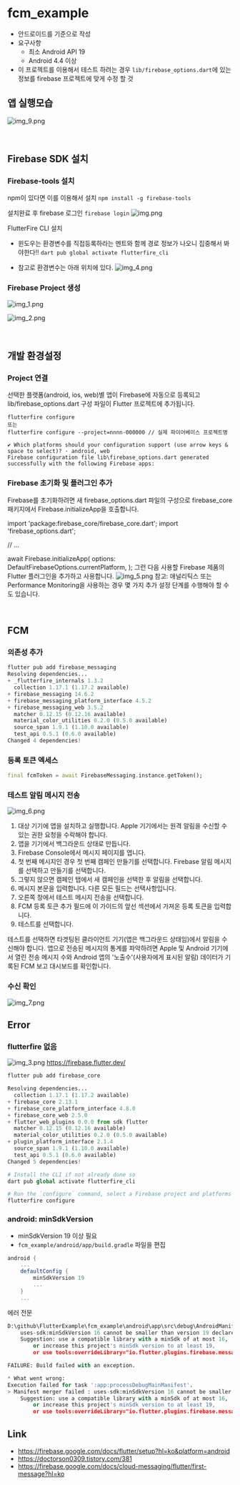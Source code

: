 # fcm_example
- 안드로이드를 기준으로 작성
- 요구사항
  - 최소 Android API 19
  - Android 4.4 이상
- 이 프로젝트를 이용해서 테스트 하려는 경우 `lib/firebase_options.dart`에 있는 정보를 firebase 프로젝트에 맞게 수정 할 것

## 앱 실행모습
![img_9.png](img_9.png)

<br/>

## Firebase SDK 설치
### Firebase-tools 설치
npm이 있다면 이를 이용해서 설치
`npm install -g firebase-tools`

설치완료 후 firebase 로그인
`firebase login`
![img.png](img.png)

FlutterFire CLI 설치
- 윈도우는 환경변수를 직접등록하라는 멘트와 함께 경로 정보가 나오니 집중해서 봐야한다!!
`dart pub global activate flutterfire_cli`
 
- 참고로 환경변수는 아래 위치에 있다. 
![img_4.png](img_4.png)

### Firebase Project 생성
![img_1.png](img_1.png)

![img_2.png](img_2.png)

<br/>

## 개발 환경설정
### Project 연결
선택한 플랫폼(android, ios, web)별 앱이 Firebase에 자동으로 등록되고 lib/firebase_options.dart 구성 파일이 Flutter 프로젝트에 추가됩니다.
```aidl
flutterfire configure
또는
flutterfire configure --project=nnnn-000000 // 실제 파이어베이스 프로젝트명

✔ Which platforms should your configuration support (use arrow keys & space to select)? · android, web
Firebase configuration file lib\firebase_options.dart generated successfully with the following Firebase apps:
```

### Firebase 초기화 및 플러그인 추가
Firebase를 초기화하려면 새 firebase_options.dart 파일의 구성으로 firebase_core 패키지에서 Firebase.initializeApp을 호출합니다.

import 'package:firebase_core/firebase_core.dart';
import 'firebase_options.dart';

// ...

await Firebase.initializeApp(
options: DefaultFirebaseOptions.currentPlatform,
);
그런 다음 사용할 Firebase 제품의 Flutter 플러그인을 추가하고 사용합니다.
![img_5.png](img_5.png)
참고: 애널리틱스 또는 Performance Monitoring을 사용하는 경우 몇 가지 추가 설정 단계를 수행해야 할 수도 있습니다.

<br/>

## FCM
### 의존성 추가
```python
flutter pub add firebase_messaging
Resolving dependencies...
+ _flutterfire_internals 1.3.2
  collection 1.17.1 (1.17.2 available)
+ firebase_messaging 14.6.2
+ firebase_messaging_platform_interface 4.5.2
+ firebase_messaging_web 3.5.2
  matcher 0.12.15 (0.12.16 available)
  material_color_utilities 0.2.0 (0.5.0 available)
  source_span 1.9.1 (1.10.0 available)
  test_api 0.5.1 (0.6.0 available)
Changed 4 dependencies!
```

### 등록 토큰 엑세스
```dart
final fcmToken = await FirebaseMessaging.instance.getToken();
```

### 테스트 알림 메시지 전송
![img_6.png](img_6.png)
1. 대상 기기에 앱을 설치하고 실행합니다. Apple 기기에서는 원격 알림을 수신할 수 있는 권한 요청을 수락해야 합니다.
2. 앱을 기기에서 백그라운드 상태로 만듭니다.
3. Firebase Console에서 메시지 페이지를 엽니다.
4. 첫 번째 메시지인 경우 첫 번째 캠페인 만들기를 선택합니다. 
   Firebase 알림 메시지를 선택하고 만들기를 선택합니다.
5. 그렇지 않으면 캠페인 탭에서 새 캠페인을 선택한 후 알림을 선택합니다.
6. 메시지 본문을 입력합니다. 다른 모든 필드는 선택사항입니다.
7. 오른쪽 창에서 테스트 메시지 전송을 선택합니다.
8. FCM 등록 토큰 추가 필드에 이 가이드의 앞선 섹션에서 가져온 등록 토큰을 입력합니다.
9. 테스트를 선택합니다.

테스트를 선택하면 타겟팅된 클라이언트 기기(앱은 백그라운드 상태임)에서 알림을 수신해야 합니다.
앱으로 전송된 메시지의 통계를 파악하려면 Apple 및 Android 기기에서 열린 전송 메시지 수와 Android 앱의 '노출수'(사용자에게 표시된 알림) 데이터가 기록된 FCM 보고 대시보드를 확인합니다.

### 수신 확인
![img_7.png](img_7.png)

## Error
### flutterfire 없음
![img_3.png](img_3.png)
https://firebase.flutter.dev/
```python
flutter pub add firebase_core

Resolving dependencies...
  collection 1.17.1 (1.17.2 available)
+ firebase_core 2.13.1
+ firebase_core_platform_interface 4.8.0
+ firebase_core_web 2.5.0
+ flutter_web_plugins 0.0.0 from sdk flutter
  matcher 0.12.15 (0.12.16 available)
  material_color_utilities 0.2.0 (0.5.0 available)
+ plugin_platform_interface 2.1.4
  source_span 1.9.1 (1.10.0 available)
  test_api 0.5.1 (0.6.0 available)
Changed 5 dependencies!

# Install the CLI if not already done so
dart pub global activate flutterfire_cli

# Run the `configure` command, select a Firebase project and platforms
flutterfire configure
```

### android: minSdkVersion
- minSdkVersion 19 이상 필요
- `fcm_example/android/app/build.gradle` 파일을 편집
```groovy
android {
    ...
    defaultConfig {
        minSdkVersion 19
        ...
    }
    ...
```
  

에러 전문
```python
D:\github\FlutterExample\fcm_example\android\app\src\debug\AndroidManifest.xml Error:
	uses-sdk:minSdkVersion 16 cannot be smaller than version 19 declared in library [:firebase_messaging] D:\github\FlutterExample\fcm_example\build\firebase_messaging\intermediates\merged_manifest\debug\AndroidManifest.xml as the library might be using APIs not available in 16
	Suggestion: use a compatible library with a minSdk of at most 16,
		or increase this project's minSdk version to at least 19,
		or use tools:overrideLibrary="io.flutter.plugins.firebase.messaging" to force usage (may lead to runtime failures)

FAILURE: Build failed with an exception.

* What went wrong:
Execution failed for task ':app:processDebugMainManifest'.
> Manifest merger failed : uses-sdk:minSdkVersion 16 cannot be smaller than version 19 declared in library [:firebase_messaging] D:\github\FlutterExample\fcm_example\build\firebase_messaging\intermediates\merged_manifest\debug\AndroidManifest.xml as the library might be using APIs not available in 16
  	Suggestion: use a compatible library with a minSdk of at most 16,
  		or increase this project's minSdk version to at least 19,
  		or use tools:overrideLibrary="io.flutter.plugins.firebase.messaging" to force usage (may lead to runtime failures)
```

## Link
- https://firebase.google.com/docs/flutter/setup?hl=ko&platform=android
- https://doctorson0309.tistory.com/381
- https://firebase.google.com/docs/cloud-messaging/flutter/first-message?hl=ko
